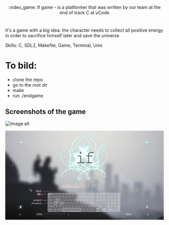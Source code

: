 <p align="center"> :video_game: If game - is a platformer that was written by our team at the end of track C at uCode</p>

#  

It's a game with a big idea:
the character needs to collect all positive energy in order
to sacrifice himself later and save the universe

Skills: C, SDL2, Makefile, Game, Terminal, Unix


# To bild:
- clone the repo
- go to the root dir
- make
- run ./endgame


## Screenshots of the game
![Image alt](https://github.com/dufrane/endGame/blob/master/endGame/raw/master/.git_images/screenshot1.png)


<a href="https://github.com/dufrane/endGame" target="_blank">
  <img src="https://github.com/dufrane/endGame/blob/badb6f1429f2ec504307948a05d7e36fd9426f35/.git_images/screenshot1.png?raw=true">
</a>
<!--<a href="https://github.com/dufrane/endGame" target="_blank">-->
<!--  <img src="https://github.com/dufrane/endGame/.git_images/screenshot2.png?raw=true">-->
<!--</a>-->
<!--<a href="https://github.com/dufrane/endGame" target="_blank">-->
<!--  <img src="https://github.com/dufrane/endGame/.git_images/screenshot3.png?raw=true">-->
<!--</a>-->


